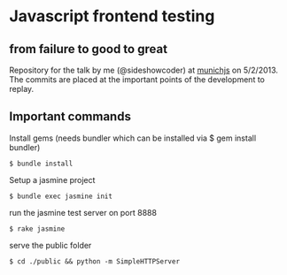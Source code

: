 Javascript frontend testing
===========================

from failure to good to great
-----------------------------

Repository for the talk by me (@sideshowcoder) at [munichjs](http://www.munichjs.org/) on 5/2/2013.
The commits are placed at the important points of the development to replay.

Important commands
------------------

Install gems (needs bundler which can be installed via $ gem install bundler)

    $ bundle install

Setup a jasmine project

    $ bundle exec jasmine init

run the jasmine test server on port 8888

    $ rake jasmine

serve the public folder

    $ cd ./public && python -m SimpleHTTPServer



